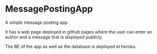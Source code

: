 # MessagePostingApp

A simple message posting app. 

It has a web page deployed in github pages where the user can enter an author and a message that is displayed publicly.

The BE of the app as well as the database is deployed at heroku.
 
